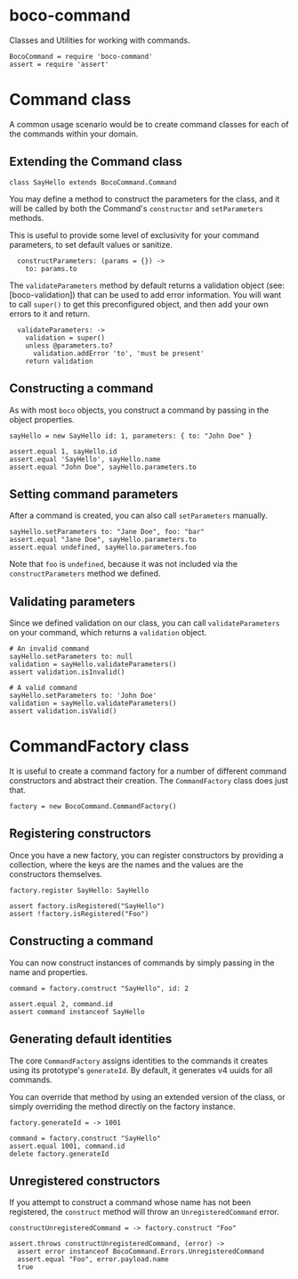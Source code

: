 boco-command
================================================================================

Classes and Utilities for working with commands.

    BocoCommand = require 'boco-command'
    assert = require 'assert'

# Command class

A common usage scenario would be to create command classes for each of the commands within your domain.

## Extending the Command class

    class SayHello extends BocoCommand.Command

You may define a method to construct the parameters for the class, and it will be called by both the Command's `constructor` and `setParameters` methods.

This is useful to provide some level of exclusivity for your command parameters, to set default values or sanitize.

      constructParameters: (params = {}) ->
        to: params.to

The `validateParameters` method by default returns a validation object (see: [boco-validation]) that can be used to add error information. You will want to call `super()` to get this preconfigured object, and then add your own errors to it and return.

      validateParameters: ->
        validation = super()
        unless @parameters.to?
          validation.addError 'to', 'must be present'
        return validation


## Constructing a command

As with most `boco` objects, you construct a command by passing in the object properties.

    sayHello = new SayHello id: 1, parameters: { to: "John Doe" }

    assert.equal 1, sayHello.id
    assert.equal 'SayHello', sayHello.name
    assert.equal "John Doe", sayHello.parameters.to

## Setting command parameters

After a command is created, you can also call `setParameters` manually.

    sayHello.setParameters to: "Jane Doe", foo: "bar"
    assert.equal "Jane Doe", sayHello.parameters.to
    assert.equal undefined, sayHello.parameters.foo

Note that `foo` is `undefined`, because it was not included via the `constructParameters` method we defined.

## Validating parameters

Since we defined validation on our class, you can call `validateParameters` on your command, which returns a `validation` object.

    # An invalid command
    sayHello.setParameters to: null
    validation = sayHello.validateParameters()
    assert validation.isInvalid()

    # A valid command
    sayHello.setParameters to: 'John Doe'
    validation = sayHello.validateParameters()
    assert validation.isValid()


# CommandFactory class

It is useful to create a command factory for a number of different command constructors and abstract their creation. The `CommandFactory` class does just that.

    factory = new BocoCommand.CommandFactory()

## Registering constructors

Once you have a new factory, you can register constructors by providing a collection, where the keys are the names and the values are the constructors themselves.

    factory.register SayHello: SayHello

    assert factory.isRegistered("SayHello")
    assert !factory.isRegistered("Foo")

## Constructing a command

You can now construct instances of commands by simply passing in the name and properties.

    command = factory.construct "SayHello", id: 2

    assert.equal 2, command.id
    assert command instanceof SayHello

## Generating default identities

The core `CommandFactory` assigns identities to the commands it creates using its prototype's `generateId`. By default, it generates v4 uuids for all commands.

You can override that method by using an extended version of the class, or simply overriding the method directly on the factory instance.

    factory.generateId = -> 1001

    command = factory.construct "SayHello"
    assert.equal 1001, command.id
    delete factory.generateId

## Unregistered constructors

If you attempt to construct a command whose name has not been registered, the `construct` method will throw an `UnregisteredCommand` error.

    constructUnregisteredCommand = -> factory.construct "Foo"

    assert.throws constructUnregisteredCommand, (error) ->
      assert error instanceof BocoCommand.Errors.UnregisteredCommand
      assert.equal "Foo", error.payload.name
      true
